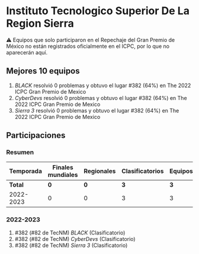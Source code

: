 # Instituto Tecnologico Superior De La Region Sierra

:warning: Equipos que solo participaron en el Repechaje del Gran Premio de México no están registrados oficialmente en el ICPC, por lo que no aparecerán aquí.

## Mejores 10 equipos

1. _BLACK_ resolvió 0 problemas y obtuvo el lugar #382 (64%) en The 2022 ICPC Gran Premio de Mexico
1. _CyberDevs_ resolvió 0 problemas y obtuvo el lugar #382 (64%) en The 2022 ICPC Gran Premio de Mexico
1. _Sierra 3_ resolvió 0 problemas y obtuvo el lugar #382 (64%) en The 2022 ICPC Gran Premio de Mexico

## Participaciones

### Resumen

| Temporada | Finales mundiales | Regionales | Clasificatorios | Equipos |
| --- | --- | --- | --- | --- |
| **Total** | **0** | **0** | **3** | **3** |
| 2022-2023 | 0 | 0 | 3 | 3 |

### 2022-2023

1. #382 (#82 de TecNM) _BLACK_ (Clasificatorio)
1. #382 (#82 de TecNM) _CyberDevs_ (Clasificatorio)
1. #382 (#82 de TecNM) _Sierra 3_ (Clasificatorio)



